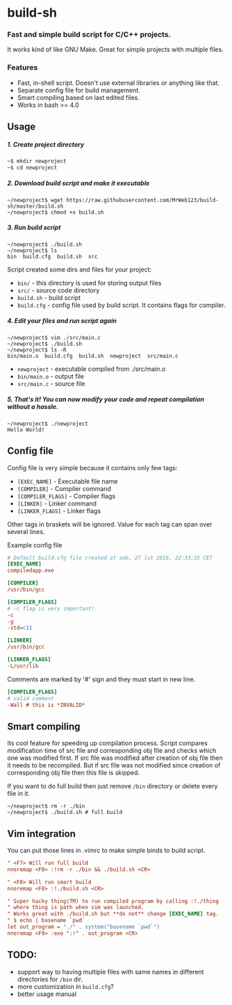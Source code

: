 build-sh
========
### Fast and simple build script for C/C++ projects.
It works kind of like GNU Make. Great for simple projects with multiple files.


### Features
  * Fast, in-shell script. Doesn't use external libraries or anything like that.
  * Separate config file for build management.
  * Smart compiling based on last edited files.
  * Works in bash >= 4.0


## Usage
##### 1. Create project directory
```bash
~$ mkdir newproject
~$ cd newproject
```


##### 2. Download build script and make it executable
```shell
~/newproject$ wget https://raw.githubusercontent.com/MrWeb123/build-sh/master/build.sh
~/newproject$ chmod +x build.sh
```


##### 3. Run build script
```
~/newproject$ ./build.sh
~/newproject$ ls
bin  build.cfg  build.sh  src
```
Script created some dirs and files for your project:
* `bin/`        - this directory is used for storing output files
* `src/`        - source code directory
* `build.sh`    - build script
* `build.cfg`   - config file used by build script. It contains flags for compiler.


##### 4. Edit your files and run script again
```
~/newproject$ vim ./src/main.c
~/newproject$ ./build.sh
~/newproject$ ls -R
bin/main.o  build.cfg  build.sh  newproject  src/main.c
```
* `newproject`  - executable compiled from ./src/main.o
* `bin/main.o`  - output file
* `src/main.c`  - source file


##### 5. That's it! You can now modify your code and repeat compilation without a hassle.
```
~/newproject$ ./newproject
Hello World!
```



## Config file
Config file is very simple because it contains only few tags:
  * `[EXEC_NAME]`       - Executable file name
  * `[COMPILER]`        - Compiler command
  * `[COMPILER_FLAGS]`  - Compiler flags
  * `[LINKER]`          - Linker command
  * `[LINKER_FLAGS]`    - Linker flags

Other tags in braskets will be ignored.
Value for each tag can span over several lines.

Example config file
```cfg
# Default build.cfg file created at sob, 27 lut 2016, 22:33:35 CET
[EXEC_NAME]
compiledapp.exe

[COMPILER]
/usr/bin/gcc

[COMPILER_FLAGS]
# -c flag is very important!
-c
-g
-std=c11

[LINKER]
/usr/bin/gcc

[LINKER_FLAGS]
-L/usr/lib
```


Comments are marked by '#' sign and they must start in new line.
```cfg
[COMPILER_FLAGS]
# valid comment
-Wall # this is *INVALID*
```


## Smart compiling
Its cool feature for speeding up compilation process.
Script compares modification time of src file and corresponding obj file
and checks which one was modified first.
If src file was modified after creation of obj file then it needs to be recompiled.
But if src file was not modified since creation of corresponding obj file then this file is skipped.

If you want to do full build then just remove `/bin` directory or delete every file in it.
```shell
~/newproject$ rm -r ./bin
~/newproject$ ./build.sh # full build
```


## Vim integration
You can put those lines in .vimrc to make simple binds to build script.
```cfg
" <F7> Will run full build
nnoremap <F8> :!rm -r ./bin && ./build.sh <CR>

" <F8> Will run smart build
nnoremap <F8> :!./build.sh <CR>

" Super hacky thing(TM) to run compiled program by calling :!./thing 
" where thing is path when vim was launched.
" Works great with ./build.sh but **do not** change [EXEC_NAME] tag.
" $ echo | basename `pwd`
let out_program = "./" . system("basename `pwd`")
nnoremap <F9> :exe ":!" . out_program <CR>
```

## TODO:
 * support way to having multiple files with same names in different directories for `/bin` dir.
 * more customization in `build.cfg`?
 * better usage manual
